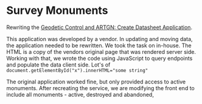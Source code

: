 # Survey Monuments

Rewriting the [Geodetic Control and ARTGN: Create Datasheet Application](http://www.cabq.gov/gis/map-views/geodetic-control-and-artgn).

This application was developed by a vendor. In updating and moving data, the application needed to be rewritten. We took the task on in-house. The HTML is a copy of the vendors original page that was rendered server side. Working with that, we wrote the code using JavaScript to query endpoints and populate the data client side. Lot's of `document.getElementById("x").innerHTML="some string"`

The original application worked fine, but only provided access to active monuments. After recreating the service, we are modifying the front end to include all monuments - active, destroyed and abandoned, 





